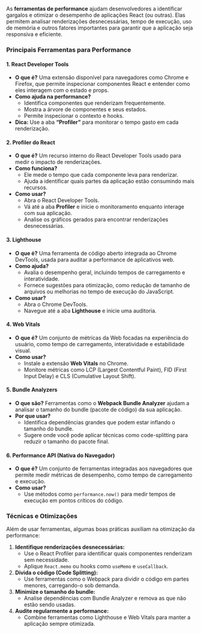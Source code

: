 As **ferramentas de performance** ajudam desenvolvedores a identificar gargalos e otimizar o desempenho de aplicações React (ou outras). Elas permitem analisar renderizações desnecessárias, tempo de execução, uso de memória e outros fatores importantes para garantir que a aplicação seja responsiva e eficiente.

### **Principais Ferramentas para Performance**

#### 1. **React Developer Tools**

- **O que é?** Uma extensão disponível para navegadores como Chrome e Firefox, que permite inspecionar componentes React e entender como eles interagem com o estado e props.
- **Como ajuda na performance?**
    - Identifica componentes que renderizam frequentemente.
    - Mostra a árvore de componentes e seus estados.
    - Permite inspecionar o contexto e hooks.
- **Dica:** Use a aba **“Profiler”** para monitorar o tempo gasto em cada renderização.

#### 2. **Profiler do React**

- **O que é?** Um recurso interno do React Developer Tools usado para medir o impacto de renderizações.
- **Como funciona?**
    - Ele mede o tempo que cada componente leva para renderizar.
    - Ajuda a identificar quais partes da aplicação estão consumindo mais recursos.
- **Como usar?**
    - Abra o React Developer Tools.
    - Vá até a aba **Profiler** e inicie o monitoramento enquanto interage com sua aplicação.
    - Analise os gráficos gerados para encontrar renderizações desnecessárias.

#### 3. **Lighthouse**

- **O que é?** Uma ferramenta de código aberto integrada ao Chrome DevTools, usada para auditar a performance de aplicativos web.
- **Como ajuda?**
    - Avalia o desempenho geral, incluindo tempos de carregamento e interatividade.
    - Fornece sugestões para otimização, como redução de tamanho de arquivos ou melhorias no tempo de execução do JavaScript.
- **Como usar?**
    - Abra o Chrome DevTools.
    - Navegue até a aba **Lighthouse** e inicie uma auditoria.

#### 4. **Web Vitals**

- **O que é?** Um conjunto de métricas da Web focadas na experiência do usuário, como tempo de carregamento, interatividade e estabilidade visual.
- **Como usar?**
    - Instale a extensão **Web Vitals** no Chrome.
    - Monitore métricas como LCP (Largest Contentful Paint), FID (First Input Delay) e CLS (Cumulative Layout Shift).

#### 5. **Bundle Analyzers**

- **O que são?** Ferramentas como o **Webpack Bundle Analyzer** ajudam a analisar o tamanho do bundle (pacote de código) da sua aplicação.
- **Por que usar?**
    - Identifica dependências grandes que podem estar inflando o tamanho do bundle.
    - Sugere onde você pode aplicar técnicas como code-splitting para reduzir o tamanho do pacote final.
#### 6. **Performance API (Nativa do Navegador)**

- **O que é?** Um conjunto de ferramentas integradas aos navegadores que permite medir métricas de desempenho, como tempo de carregamento e execução.
- **Como usar?**
    - Use métodos como `performance.now()` para medir tempos de execução em pontos críticos do código.

### **Técnicas e Otimizações**

Além de usar ferramentas, algumas boas práticas auxiliam na otimização da performance:

1. **Identifique renderizações desnecessárias:**
    - Use o React Profiler para identificar quais componentes renderizam sem necessidade.
    - Aplique `React.memo` ou hooks como `useMemo` e `useCallback`.
2. **Divida o código (Code Splitting):**
    - Use ferramentas como o Webpack para dividir o código em partes menores, carregando-o sob demanda.
3. **Minimize o tamanho do bundle:**
    - Analise dependências com Bundle Analyzer e remova as que não estão sendo usadas.
4. **Audite regularmente a performance:**
    - Combine ferramentas como Lighthouse e Web Vitals para manter a aplicação sempre otimizada.

